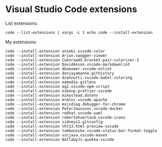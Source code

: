 # Visual Studio Code extensions

List extensions:

    code --list-extensions | xargs -L 1 echo code --install-extension

My extensions:

    code --install-extension anseki.vscode-color
    code --install-extension Arjun.swagger-viewer
    code --install-extension CoenraadS.bracket-pair-colorizer-2
    code --install-extension DavidAnson.vscode-markdownlint
    code --install-extension dbaeumer.vscode-eslint
    code --install-extension donjayamanne.githistory
    code --install-extension dzannotti.vscode-babel-coloring
    code --install-extension eamodio.gitlens
    code --install-extension eg2.vscode-npm-script
    code --install-extension esbenp.prettier-vscode
    code --install-extension mikestead.dotenv
    code --install-extension mrmlnc.vscode-apache
    code --install-extension msjsdiag.debugger-for-chrome
    code --install-extension PeterJausovec.vscode-docker
    code --install-extension redhat.vscode-yaml
    code --install-extension robertohuertasm.vscode-icons
    code --install-extension sidneys1.gitconfig
    code --install-extension tht13.html-preview-vscode
    code --install-extension tombonnike.vscode-status-bar-format-toggle
    code --install-extension vscjava.vscode-maven
    code --install-extension WallabyJs.quokka-vscode
